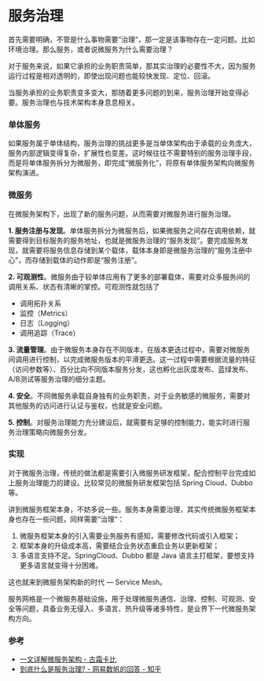 # 服务治理

首先需要明确，不管是什么事物需要“治理”，那一定是该事物存在一定问题。比如环境治理。那么服务，或者说微服务为什么需要治理？

对于服务来说，如果它承担的业务职责简单，那其实治理的必要性不大，因为服务运行过程是相对透明的，即使出现问题也能较快发现、定位、回滚。

当服务承担的业务职责变多变大，那随着更多问题的到来，服务治理开始变得必要。服务治理也与技术架构本身息息相关。


### 单体服务
如果服务属于单体结构，服务治理的挑战更多是当单体架构由于承载的业务庞大，服务内部逻辑变得复杂，扩展性也变差。这时候往往不需要特别的服务治理手段，而是将单体服务拆分为微服务，即完成“微服务化”，将原有单体服务架构向微服务架构演进。


### 微服务
在微服务架构下，出现了新的服务问题，从而需要对微服务进行服务治理。

**1. 服务注册与发现**。单体服务拆分为微服务后，如果微服务之间存在调用依赖，就需要得到目标服务的服务地址，也就是微服务治理的“服务发现”。要完成服务发现，就需要将服务信息存储到某个载体，载体本身即是微服务治理的“服务注册中心”，而存储到载体的动作即是“服务注册”。

**2. 可观测性**。微服务由于较单体应用有了更多的部署载体，需要对众多服务间的调用关系、状态有清晰的掌控。可观测性就包括了
- 调用拓扑关系
- 监控（Metrics）
- 日志（Logging）
- 调用追踪（Trace）

**3. 流量管理**。由于微服务本身存在不同版本，在版本更迭过程中，需要对微服务间调用进行控制，以完成微服务版本的平滑更迭。这一过程中需要根据流量的特征（访问参数等）、百分比向不同版本服务分发，这也孵化出灰度发布、蓝绿发布、A/B测试等服务治理的细分主题。

**4. 安全**。不同微服务承载自身独有的业务职责，对于业务敏感的微服务，需要对其他服务的访问进行认证与鉴权，也就是安全问题。

**5. 控制**。对服务治理能力充分建设后，就需要有足够的控制能力，能实时进行服务治理策略向微服务分发。


### 实现
对于微服务治理，传统的做法都是需要引入微服务研发框架，配合控制平台完成如上服务治理能力的建设。比较常见的微服务研发框架包括 Spring Cloud、Dubbo 等。

讲到微服务框架本身，不妨多说一些。服务本身需要治理，其实传统微服务框架本身也存在一些问题，同样需要“治理”：
1. 微服务框架本身的引入需要业务服务有感知，需要修改代码或引入框架；
2. 框架本身的升级成本高，需要结合业务状态重启业务以更新框架；
3. 多语言支持不足。SpringCloud、Dubbo 都是 Java 语言主打框架，要想支持更多语言就变得十分困难。

这也就来到微服务架构新的时代 — Service Mesh。

服务网格是一个微服务基础设施，用于处理微服务通信、治理、控制、可观测、安全等问题，具备业务无侵入、多语言、热升级等诸多特性，是业界下一代微服务架构方向。



### 参考
- [一文详解微服务架构 - 古霜卡比](https://www.cnblogs.com/skabyy/p/11396571.html)
- [到底什么是服务治理? - 网易数帆的回答 - 知乎](https://www.zhihu.com/question/56125281/answer/1099439237)
